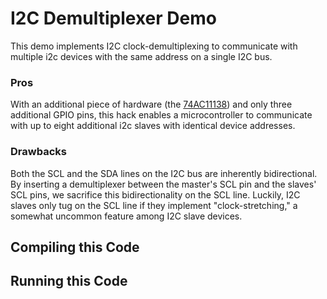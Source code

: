 I2C Demultiplexer Demo
======================

This demo implements I2C clock-demultiplexing to communicate with multiple
i2c devices with the same address on a single I2C bus.

### Pros
With an additional piece of hardware (the
[74AC11138](http://www.ti.com/lit/ds/symlink/74ac11138.pdf)) and only three
additional GPIO pins, this hack enables a microcontroller to communicate with
up to eight additional i2c slaves with identical device addresses.

### Drawbacks
Both the SCL and the SDA lines on the I2C bus are inherently bidirectional.
By inserting a demultiplexer between the master's SCL pin and the slaves' SCL
pins, we sacrifice this bidirectionality on the SCL line. Luckily, I2C slaves
only tug on the SCL line if they implement "clock-stretching," a somewhat
uncommon feature among I2C slave devices.

## Compiling this Code

## Running this Code
